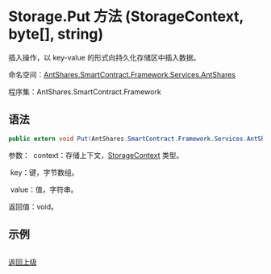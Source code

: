 # Storage.Put 方法 (StorageContext, byte[], string)

插入操作，以 key-value 的形式向持久化存储区中插入数据。

命名空间：[AntShares.SmartContract.Framework.Services.AntShares](../../AntShares.md)

程序集：AntShares.SmartContract.Framework

## 语法

```c#
public extern void Put(AntShares.SmartContract.Framework.Services.AntShares.StorageContext context, byte[] key, string value)
```

参数：
​	context：存储上下文，[StorageContext](../StorageContex.md) 类型。

​	key：键，字节数组。

​	value：值，字符串。

返回值：void。

## 示例

```

```



[返回上级](../Storage.md)